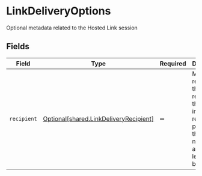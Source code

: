 # LinkDeliveryOptions

Optional metadata related to the Hosted Link session


## Fields

| Field                                                                                                                   | Type                                                                                                                    | Required                                                                                                                | Description                                                                                                             |
| ----------------------------------------------------------------------------------------------------------------------- | ----------------------------------------------------------------------------------------------------------------------- | ----------------------------------------------------------------------------------------------------------------------- | ----------------------------------------------------------------------------------------------------------------------- |
| `recipient`                                                                                                             | [Optional[shared.LinkDeliveryRecipient]](undefined/models/shared/linkdeliveryrecipient.md)                              | :heavy_minus_sign:                                                                                                      | Metadata related to the recipient. If the information required to populate this field is not available, leave it blank. |